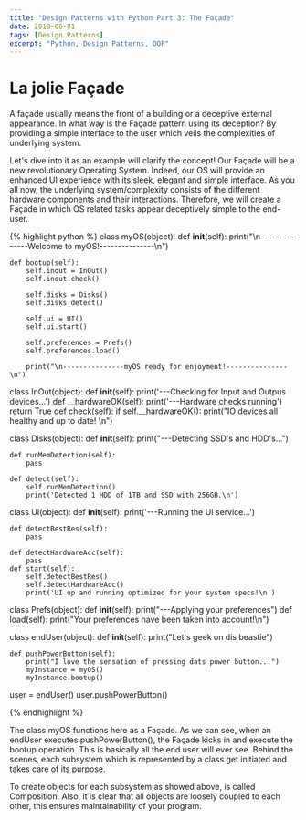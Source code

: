 ```yaml
---
title: "Design Patterns with Python Part 3: The Façade"
date: 2018-06-01
tags: [Design Patterns]
excerpt: "Python, Design Patterns, OOP"
---
```


# La jolie Façade
A façade usually means the front of a building or a deceptive external appearance. In what way is the Façade pattern using its deception? By providing a simple interface to the user which veils the complexities of underlying system.

Let's dive into it as an example will clarify the concept! Our Façade will be a new revolutionary Operating System. Indeed, our OS will provide an enhanced UI experience with its sleek, elegant and simple interface. As you all now, the underlying system/complexity consists of the different hardware components and their interactions. Therefore, we will create a Façade in which OS related tasks appear deceptively simple to the end-user.

{% highlight python %}
class myOS(object):
    def __init__(self):
        print("\n---------------Welcome to myOS!---------------\n")

    def bootup(self):
        self.inout = InOut()
        self.inout.check()

        self.disks = Disks()
        self.disks.detect()

        self.ui = UI()
        self.ui.start()

        self.preferences = Prefs()
        self.preferences.load()

        print("\n---------------myOS ready for enjoyment!---------------\n")

class InOut(object):
    def __init__(self):
        print('---Checking for Input and Outpus devices...')
    def __hardwareOK(self):
        print('---Hardware checks running')
        return True
    def check(self):
        if self.__hardwareOK():
            print("IO devices all healthy and up to date! \n")


class Disks(object):
    def __init__(self):
        print("---Detecting SSD's and HDD's...")

    def runMemDetection(self):
        pass

    def detect(self):
        self.runMemDetection()
        print('Detected 1 HDD of 1TB and SSD with 256GB.\n')

class UI(object):
    def __init__(self):
        print('---Running the UI service...')

    def detectBestRes(self):
        pass

    def detectHardwareAcc(self):
        pass
    def start(self):
        self.detectBestRes()
        self.detectHardwareAcc()
        print('UI up and running optimized for your system specs!\n')

class Prefs(object):
    def __init__(self):
        print("---Applying your preferences")
    def load(self):
        print("Your preferences have been taken into account!\n")

class endUser(object):
    def __init__(self):
        print("Let's geek on dis beastie")

    def pushPowerButton(self):
        print("I love the sensation of pressing dats power button...")
        myInstance = myOS()
        myInstance.bootup()

user = endUser()
user.pushPowerButton()

{% endhighlight %}

The class myOS functions here as a Façade. As we can see, when an endUser executes pushPowerButton(), the Façade kicks in and execute the bootup operation. This is basically all the end user will ever see. Behind the scenes, each subsystem which is represented by a class get initiated and takes care of its purpose.

To create objects for each subsystem as showed above, is called Composition. Also, it is clear that all objects are loosely coupled to each other, this ensures maintainability of your program.
